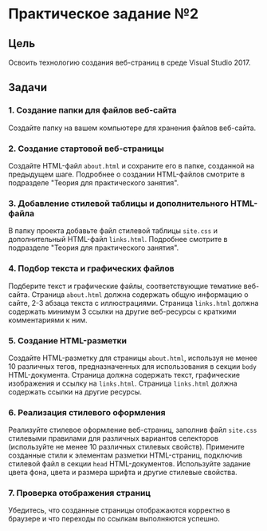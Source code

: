 # Практическое задание №2

## Цель
Освоить технологию создания веб-страниц в среде Visual Studio 2017.

## Задачи
### 1. Создание папки для файлов веб-сайта
Создайте папку на вашем компьютере для хранения файлов веб-сайта.

### 2. Создание стартовой веб-страницы
Создайте HTML-файл `about.html` и сохраните его в папке, созданной на предыдущем шаге. Подробнее о создании HTML-файлов смотрите в подразделе "Теория для практического занятия".

### 3. Добавление стилевой таблицы и дополнительного HTML-файла
В папку проекта добавьте файл стилевой таблицы `site.css` и дополнительный HTML-файл `links.html`. Подробнее смотрите в подразделе "Теория для практического занятия".

### 4. Подбор текста и графических файлов
Подберите текст и графические файлы, соответствующие тематике веб-сайта. Страница `about.html` должна содержать общую информацию о сайте, 2-3 абзаца текста с иллюстрациями. Страница `links.html` должна содержать минимум 3 ссылки на другие веб-ресурсы с краткими комментариями к ним.

### 5. Создание HTML-разметки
Создайте HTML-разметку для страницы `about.html`, используя не менее 10 различных тегов, предназначенных для использования в секции `body` HTML-документа. Страница должна содержать текст, графические изображения и ссылку на `links.html`. Страница `links.html` должна содержать ссылки на другие ресурсы.

### 6. Реализация стилевого оформления
Реализуйте стилевое оформление веб-страниц, заполнив файл `site.css` стилевыми правилами для различных вариантов селекторов (используйте не менее 10 различных стилевых свойств). Примените созданные стили к элементам разметки HTML-страниц, подключив стилевой файл в секции `head` HTML-документов. Используйте задание цвета фона, цвета и размера шрифта и другие стилевые свойства.

### 7. Проверка отображения страниц
Убедитесь, что созданные страницы отображаются корректно в браузере и что переходы по ссылкам выполняются успешно.
